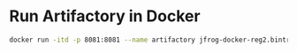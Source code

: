 # Run Artifactory in Docker

```sh
docker run -itd -p 8081:8081 --name artifactory jfrog-docker-reg2.bintray.io/jfrog/artifactory-pro
```
